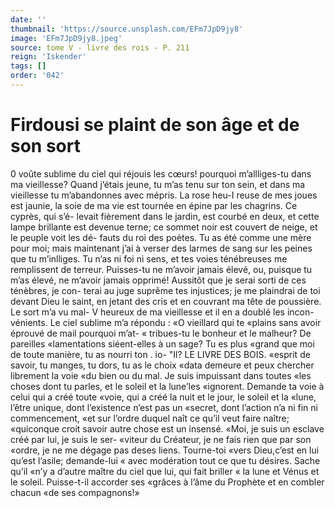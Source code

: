 ```yaml
---
date: ''
thumbnail: 'https://source.unsplash.com/EFm7JpD9jy8'
image: 'EFm7JpD9jy8.jpeg'
source: tome V - livre des rois - P. 211
reign: 'Iskender'
tags: []
order: '042'
---
```


# Firdousi se plaint de son âge et de son sort

0 voûte sublime du ciel qui réjouis les cœurs! pourquoi m’allliges-tu dans ma vieillesse? Quand j’étais jeune, tu m’as tenu sur ton sein, et dans ma vieillesse tu m’abandonnes avec mépris. La rose heu-I
reuse de mes joues est jaunie, la soie de ma vie est tournée en épine par les chagrins. Ce cyprès, qui s’é-
levait fièrement dans le jardin, est courbé en deux,
et cette lampe brillante est devenue terne; ce sommet noir est couvert de neige, et le peuple voit les dé- fauts du roi des poètes. Tu as été comme une mère
pour moi; mais maintenant j’ai à verser des larmes
de sang sur les peines que tu m’inlliges. Tu n’as ni
foi ni sens, et tes voies ténébreuses me remplissent
de terreur. Puisses-tu ne m’avoir jamais élevé, ou,
puisque tu m’as élevé, ne m’avoir jamais opprimé!
Aussitôt que je serai sorti de ces ténèbres, je con-
terai au juge suprême tes injustices; je me plaindrai de toi devant Dieu le saint, en jetant des cris et en couvrant ma tête de poussière. Le sort m’a vu mal- V heureux de ma vieillesse et il en a doublé les incon- vénients.
Le ciel sublime m’a répondu : «O vieillard qui te «plains sans avoir éprouvé de mail pourquoi m’at-
« tribues-tu le bonheur et le malheur? De pareilles «lamentations siéent-elles à un sage? Tu es plus «grand que moi de toute manière, tu as nourri ton
. io-
"Il? LE LIVRE DES BOIS.
«esprit de savoir, tu manges, tu dors, tu as le choix
«data demeure et peux chercher librement la voie «du bien ou du mal. Je suis impuissant dans toutes «les choses dont tu parles, et le soleil et la lune’les «ignorent. Demande ta voie à celui qui a créé toute «voie, qui a créé la nuit et le jour, le soleil et la «lune, l’être unique, dont l’existence n’est pas un
«secret, dont l’action n’a ni fin ni commencement,
«et sur l’ordre duquel naît ce qu’il veut faire naître; «quiconque croit savoir autre chose est un insensé. «Moi, je suis un esclave créé par lui, je suis le ser-
«viteur du Créateur, je ne fais rien que par son «ordre, je ne me dégage pas deses liens. Tourne-toi «vers Dieu,c’est en lui qu’est l’asile; demande-lui
« avec modération tout ce que tu désires. Sache qu’il
«n’y a d’autre maître du ciel que lui, qui fait briller
« la lune et Vénus et le soleil. Puisse-t-il accorder ses «grâces à l’âme du Prophète et en combler chacun
«de ses compagnons!»
